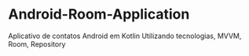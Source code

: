﻿# Android-Room-Application
Aplicativo de contatos Android em Kotlin
Utilizando tecnologias, MVVM, Room, Repository
